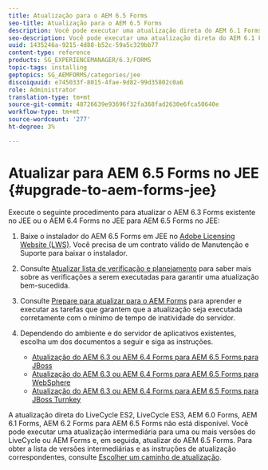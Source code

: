 ```yaml
---
title: Atualização para o AEM 6.5 Forms
seo-title: Atualização para o AEM 6.5 Forms
description: Você pode executar uma atualização direta do AEM 6.1 Forms, AEM 6.2 Forms e LiveCycle ES4 SP1 para AEM 6.3 Forms.
seo-description: Você pode executar uma atualização direta do AEM 6.1 Forms, AEM 6.2 Forms e LiveCycle ES4 SP1 para AEM 6.3 Forms.
uuid: 1435246a-9215-4d88-b52c-59a5c329bb77
content-type: reference
products: SG_EXPERIENCEMANAGER/6.3/FORMS
topic-tags: installing
geptopics: SG_AEMFORMS/categories/jee
discoiquuid: e745033f-8015-4fae-9d82-99d35802c0a6
role: Administrator
translation-type: tm+mt
source-git-commit: 48726639e93696f32fa368fad2630e6fca50640e
workflow-type: tm+mt
source-wordcount: '277'
ht-degree: 3%

---
```



# Atualizar para AEM 6.5 Forms no JEE {#upgrade-to-aem-forms-jee}

Execute o seguinte procedimento para atualizar o AEM 6.3 Forms existente no JEE ou o AEM 6.4 Forms no JEE para AEM 6.5 Forms no JEE:

1. Baixe o instalador do AEM 6.5 Forms em JEE no [Adobe Licensing Website (LWS)](https://licensing.adobe.com/). Você precisa de um contrato válido de Manutenção e Suporte para baixar o instalador.
1. Consulte [Atualizar lista de verificação e planejamento](https://www.adobe.com/go/learn_aemfroms_upgrade_checklist_65) para saber mais sobre as verificações a serem executadas para garantir uma atualização bem-sucedida.
1. Consulte [Prepare para atualizar para o AEM Forms](https://www.adobe.com/go/learn_aemforms_prepareupgrade_65) para aprender e executar as tarefas que garantem que a atualização seja executada corretamente com o mínimo de tempo de inatividade do servidor.
1. Dependendo do ambiente e do servidor de aplicativos existentes, escolha um dos documentos a seguir e siga as instruções.

   * [Atualização do AEM 6.3 ou AEM 6.4 Forms para AEM 6.5 Forms para JBoss](http://www.adobe.com/go/learn_aemforms_upgradeJBoss_65)
   * [Atualização do AEM 6.3 ou AEM 6.4 Forms para AEM 6.5 Forms para WebSphere](http://www.adobe.com/go/learn_aemforms_upgradeWebSphere_65)
   * [Atualização do AEM 6.3 ou AEM 6.4 Forms para AEM 6.5 Forms para JBoss Turnkey](http://www.adobe.com/go/learn_aemforms_upgradeTurnkey_65)

A atualização direta do LiveCycle ES2, LiveCycle ES3, AEM 6.0 Forms, AEM 6.1 Forms, AEM 6.2 Forms para AEM 6.5 Forms não está disponível. Você pode executar uma atualização intermediária para uma ou mais versões do LiveCycle ou AEM Forms e, em seguida, atualizar do AEM 6.5 Forms. Para obter a lista de versões intermediárias e as instruções de atualização correspondentes, consulte [Escolher um caminho de atualização](upgrade.md).
